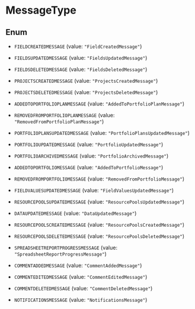 
# MessageType

## Enum


* `FIELDCREATEDMESSAGE` (value: `"FieldCreatedMessage"`)

* `FIELDSUPDATEDMESSAGE` (value: `"FieldsUpdatedMessage"`)

* `FIELDSDELETEDMESSAGE` (value: `"FieldsDeletedMessage"`)

* `PROJECTSCREATEDMESSAGE` (value: `"ProjectsCreatedMessage"`)

* `PROJECTSDELETEDMESSAGE` (value: `"ProjectsDeletedMessage"`)

* `ADDEDTOPORTFOLIOPLANMESSAGE` (value: `"AddedToPortfolioPlanMessage"`)

* `REMOVEDFROMPORTFOLIOPLANMESSAGE` (value: `"RemovedFromPortfolioPlanMessage"`)

* `PORTFOLIOPLANSUPDATEDMESSAGE` (value: `"PortfolioPlansUpdatedMessage"`)

* `PORTFOLIOUPDATEDMESSAGE` (value: `"PortfolioUpdatedMessage"`)

* `PORTFOLIOARCHIVEDMESSAGE` (value: `"PortfolioArchivedMessage"`)

* `ADDEDTOPORTFOLIOMESSAGE` (value: `"AddedToPortfolioMessage"`)

* `REMOVEDFROMPORTFOLIOMESSAGE` (value: `"RemovedFromPortfolioMessage"`)

* `FIELDVALUESUPDATEDMESSAGE` (value: `"FieldValuesUpdatedMessage"`)

* `RESOURCEPOOLSUPDATEDMESSAGE` (value: `"ResourcePoolsUpdatedMessage"`)

* `DATAUPDATEDMESSAGE` (value: `"DataUpdatedMessage"`)

* `RESOURCEPOOLSCREATEDMESSAGE` (value: `"ResourcePoolsCreatedMessage"`)

* `RESOURCEPOOLSDELETEDMESSAGE` (value: `"ResourcePoolsDeletedMessage"`)

* `SPREADSHEETREPORTPROGRESSMESSAGE` (value: `"SpreadsheetReportProgressMessage"`)

* `COMMENTADDEDMESSAGE` (value: `"CommentAddedMessage"`)

* `COMMENTEDITEDMESSAGE` (value: `"CommentEditedMessage"`)

* `COMMENTDELETEDMESSAGE` (value: `"CommentDeletedMessage"`)

* `NOTIFICATIONSMESSAGE` (value: `"NotificationsMessage"`)



